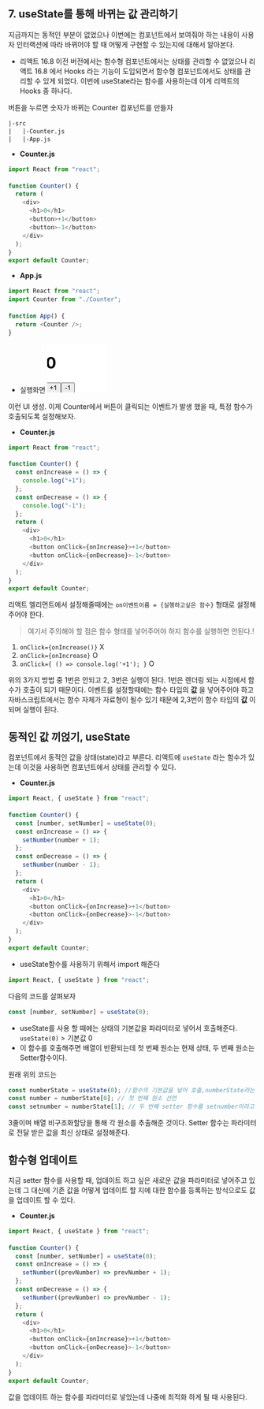 ## 7. useState를 통해 바뀌는 값 관리하기

지금까지는 동적인 부분이 없었으나 이번에는 컴포넌트에서 보여줘야 하는 내용이 사용자 인터랙션에 따라 바뀌어야 할 때 어떻게 구현할 수 있는지에 대해서 알아본다.

- 리액트 16.8 이전 버전에서는 함수형 컴포넌트에서는 상태를 관리할 수 없었으나 리액트 16.8 에서 Hooks 라는 기능이 도입되면서 함수형 컴포넌트에서도 상태를 관리할 수 있게 되었다. 이번에 useState라는 함수를 사용하는데 이게 리액트의 Hooks 중 하나다.

버튼을 누르면 숫자가 바뀌는 Counter 컴포넌트를 만들자

```
|-src
|   |-Counter.js
|   |-App.js
```

- **Counter.js**

```javascript
import React from "react";

function Counter() {
  return (
    <div>
      <h1>0</h1>
      <button>+1</button>
      <button>-1</button>
    </div>
  );
}
export default Counter;
```

- **App.js**

```javascript
import React from "react";
import Counter from "./Counter";

function App() {
  return <Counter />;
}
```

- 실행화면
  ![image/7_1.png](image/7_1.png)

이런 UI 생성.
이제 Counter에서 버튼이 클릭되는 이벤트가 발생 했을 때, 특정 함수가 호출되도록 설정해보자.

- **Counter.js**

```javascript
import React from "react";

function Counter() {
  const onIncrease = () => {
    console.log("+1");
  };
  const onDecrease = () => {
    console.log("-1");
  };
  return (
    <div>
      <h1>0</h1>
      <button onClick={onIncrease}>+1</button>
      <button onClick={onDecrease}>-1</button>
    </div>
  );
}
export default Counter;
```

리액트 엘리먼트에서 설정해줄때에는 `on이벤트이름 = {실행하고싶은 함수}` 형태로 설정해주어야 한다.

> 여기서 주의해야 할 점은 함수 형태를 넣어주어야 하지 함수를 실행하면 안된다.!

1. `onClick={onIncrease()}` X
2. `onClick={onIncrease}` O
3. `onClick={ () => console.log('+1'); }` O

위의 3가지 방법 중 1번은 안되고 2, 3번은 실행이 된다. 1번은 렌더링 되는 시점에서 함수가 호출이 되기 때문이다. 이벤트를 설정할때에는 함수 타입의 **값** 을 넣어주어야 하고 자바스크립트에서는 함수 자체가 자료형이 될수 있기 때문에 2,3번이 함수 타입의 **값** 이 되며 실행이 된다.
<br>

## 동적인 값 끼얹기, useState

컴포넌트에서 동적인 값을 상태(state)라고 부른다. 리액트에 `useState` 라는 함수가 있는데 이것을 사용하면 컴포넌트에서 상태를 관리할 수 있다.

- **Counter.js**

```javascript
import React, { useState } from "react";

function Counter() {
  const [number, setNumber] = useState(0);
  const onIncrease = () => {
    setNumber(number + 1);
  };
  const onDecrease = () => {
    setNumber(number - 1);
  };
  return (
    <div>
      <h1>0</h1>
      <button onClick={onIncrease}>+1</button>
      <button onClick={onDecrease}>-1</button>
    </div>
  );
}
export default Counter;
```

- useState함수를 사용하기 위해서 import 해준다

```javascript
import React, { useState } from "react";
```

다음의 코드를 살펴보자

```javascript
const [number, setNumber] = useState(0);
```

- useState를 사용 할 때에는 상태의 기본값을 파라미터로 넣어서 호출해준다. `useState(0)` > 기본값 0
- 이 함수를 호출해주면 배열이 반환되는데 첫 번째 원소는 현재 상태, 두 번째 원소는 Setter함수이다.

원래 위의 코드는

```javascript
const numberState = useState(0); //함수의 기본값을 넣어 호출,numberState라는 배열 반환
const number = numberState[0]; // 첫 번째 원소 선언
const setnumber = numberState[1]; // 두 번째 setter 함수를 setnumber이라고 선언
```

3줄이며 배열 비구조화할당을 통해 각 원소를 추출해준 것이다.
Setter 함수는 파라미터로 전달 받은 값을 최신 상태로 설정해준다.
<br>

## 함수형 업데이트

지금 setter 함수를 사용할 때, 업데이트 하고 싶은 새로운 값을 파라미터로 넣어주고 있는데 그 대신에 기존 값을 어떻게 업데이트 할 지에 대한 함수를 등록하는 방식으로도 값을 업데이트 할 수 있다.

- **Counter.js**

```javascript
import React, { useState } from "react";

function Counter() {
  const [number, setNumber] = useState(0);
  const onIncrease = () => {
    setNumber((prevNumber) => prevNumber + 1);
  };
  const onDecrease = () => {
    setNumber((prevNumber) => prevNumber - 1);
  };
  return (
    <div>
      <h1>0</h1>
      <button onClick={onIncrease}>+1</button>
      <button onClick={onDecrease}>-1</button>
    </div>
  );
}
export default Counter;
```

값을 업데이트 하는 함수를 파라미터로 넣었는데 나중에 최적화 하게 될 때 사용된다.
